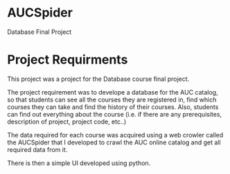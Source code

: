 # AUCSpider
Database Final Project

# Project Requirments

This project was a project for the Database course final project.

The project requirement was to develope a database for the AUC catalog, so that students can see all the courses they are registered in, find which courses they can take
and find the history of their courses. Also, students can find out everything about the course (i.e. if there are any prerequisites, description of project, project code, etc..)

The data required for each course was acquired using a web crowler called the AUCSpider that I developed to crawl the AUC online catalog and get all required data from it.

There is then a simple UI developed using python.

